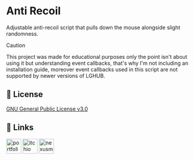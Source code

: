 # Anti Recoil

Adjustable anti-recoil script that pulls down the mouse alongside slight randomness.

> [!CAUTION]
>  This project was made for educational purposes only the point isn't about using it but understanding event callbacks, that's why I'm not including an installation guide, moreover event callbacks used in this script are not supported by newer versions of LGHUB.

## 📄 License

[GNU General Public License v3.0](https://choosealicense.com/licenses/gpl-3.0/)

## 🔗 Links

<a href="https://noxtgm.me" target="_blank" rel="noreferrer"><img src="https://i.imgur.com/H2NbhsL.png" alt="portfolio" width="40" height="40"/></a> <a href="https://noxtgm.itch.io/" target="_blank" rel="noreferrer"><img src="https://i.imgur.com/d9pIWxO.png" alt="itchio page" width="40" height="40"/></a> <a href="https://next.nexusmods.com/profile/noxtgm" target="_blank" rel="noreferrer"><img src="https://i.imgur.com/la4rbPq.png" alt="nexusmods page" width="40" height="40"/></a>
